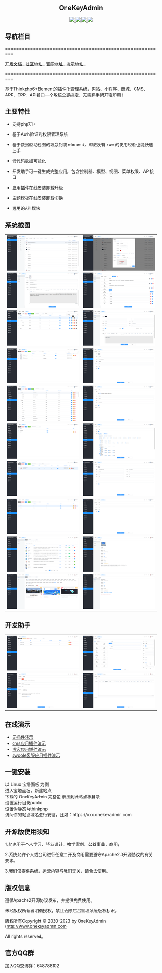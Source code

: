 <h2 align="center">OneKeyAdmin</h2>
<p align="center">
    <a href="http://www.onekeyadmin.com" target="_blank">
        <img src="https://img.shields.io/badge/OfficialWebsite-OneKeyAdmin-yellow.svg" />
    </a>
    <a href="http://www.onekeyadmin.com" target="_blank">
        <img src="https://img.shields.io/badge/Licence-Apache2.0-green.svg?style=flat" />
    </a>
    <a href="http://www.onekeyadmin.com" target="_blank">
        <img src="https://img.shields.io/badge/Edition-1.3.9-blue.svg" />
    </a>
     <a href="http://www.onekeyadmin.com/version.html" target="_blank">
        <img src="https://img.shields.io/badge/download-7.0m-red.svg" />
    </a>
</p>

## 导航栏目
=========================================================

<a href="https://www.onekeyadmin.com/docs-home.html" target="_blank">开发文档&nbsp;&nbsp;</a>
<a href="https://www.onekeyadmin.com/question.html" target="_blank">社区地址&nbsp;&nbsp;</a>
<a href="https://www.onekeyadmin.com" target="_blank">官网地址&nbsp;&nbsp;</a>
<a href="http://gitee.onekeyadmin.com/mk_admin" target="_blank">演示地址&nbsp;&nbsp;</a>

=========================================================

<div>基于Thinkphp6+Element的插件化管理系统，网站、小程序、商城、CMS、APP、ERP、API接口一个系统全部搞定，无需脚手架开箱即用！</div>

## 主要特性

* 支持php7.1+

* 基于Auth验证的权限管理系统

* 基于数据驱动视图的理念封装 element，即使没有 vue 的使用经验也能快速上手

* 低代码数据可视化

* 开发助手可一键生成完整应用，包含控制器、模型、视图、菜单权限、API接口

* 应用插件在线安装卸载升级

* 主题模板在线安装卸载切换

* 通用的API模块

## 系统截图

<table>
    <tr>
        <td><img src="https://raw.githubusercontent.com/keheying/onekeyadmin/master/readme/资源库1.png"/></td>
        <td><img src="https://raw.githubusercontent.com/keheying/onekeyadmin/master/readme/资源库2.png"/></td> 
    </tr>
    <tr>
        <td><img src="https://raw.githubusercontent.com/keheying/onekeyadmin/master/readme/系统配置1.png"/></td>
        <td><img src="https://raw.githubusercontent.com/keheying/onekeyadmin/master/readme/系统配置2.png"/></td>
    </tr>
    <tr>
        <td><img src="https://raw.githubusercontent.com/keheying/onekeyadmin/master/readme/分类管理1.png "/></td>
        <td><img src="https://raw.githubusercontent.com/keheying/onekeyadmin/master/readme/分类管理2.png"/></td>
    </tr>
    <tr>
        <td><img src="https://raw.githubusercontent.com/keheying/onekeyadmin/master/readme/管理员管理1.png"/></td>
        <td><img src="https://raw.githubusercontent.com/keheying/onekeyadmin/master/readme/管理员管理2.png"/></td>
    </tr>   
    <tr>
        <td><img src="https://raw.githubusercontent.com/keheying/onekeyadmin/master/readme/菜单规则1.png"/></td>
        <td><img src="https://raw.githubusercontent.com/keheying/onekeyadmin/master/readme/菜单规则2.png"/></td>
    </tr>
    <tr>
        <td><img src="https://raw.githubusercontent.com/keheying/onekeyadmin/master/readme/角色管理1.png"/></td>
        <td><img src="https://raw.githubusercontent.com/keheying/onekeyadmin/master/readme/角色管理2.png"/></td>
    </tr>
    <tr>
        <td><img src="https://raw.githubusercontent.com/keheying/onekeyadmin/master/readme/会员列表1.png"/></td>
        <td><img src="https://raw.githubusercontent.com/keheying/onekeyadmin/master/readme/会员列表2.png"/></td>
    </tr>
    <tr>
        <td><img src="https://raw.githubusercontent.com/keheying/onekeyadmin/master/readme/会员分组1.png"/></td>
        <td><img src="https://raw.githubusercontent.com/keheying/onekeyadmin/master/readme/会员分组2.png"/></td>
    </tr>
    <tr>
        <td><img src="https://raw.githubusercontent.com/keheying/onekeyadmin/master/readme/插件商店1.png"/></td>
        <td><img src="https://raw.githubusercontent.com/keheying/onekeyadmin/master/readme/插件商店2.png"/></td>
    </tr>
    <tr>
        <td><img src="https://raw.githubusercontent.com/keheying/onekeyadmin/master/readme/主题商店1.png"/></td>
        <td><img src="https://raw.githubusercontent.com/keheying/onekeyadmin/master/readme/主题商店2.png"/></td>
    </tr>
</table>

## 开发助手

<table>
    <tr>
        <td><img src="https://raw.githubusercontent.com/keheying/onekeyadmin/master/readme/开发助手1.png"/></td>
        <td><img src="https://raw.githubusercontent.com/keheying/onekeyadmin/master/readme/开发助手2.png"/></td>
    </tr>
    <tr>
        <td><img src="https://raw.githubusercontent.com/keheying/onekeyadmin/master/readme/开发助手3.png"/></td>
        <td><img src="https://raw.githubusercontent.com/keheying/onekeyadmin/master/readme/开发助手4.png"/></td>
    </tr>
</table>

## 在线演示

* <a href="http://gitee.onekeyadmin.com/mk_admin" target="_blank">无插件演示</a>
* <a href="http://cms.onekeyadmin.com/mk_admin" target="_blank">cms应用插件演示</a>
* <a href="http://blog.onekeyadmin.com/mk_admin" target="_blank">博客应用插件演示</a>
* <a href="http://swoole.onekeyadmin.com/mk_admin" target="_blank">swoole客服应用插件演示</a>

## 一键安装

<div>以 Linux 宝塔面板 为例</div>
<div>进入宝塔面板，新建站点</div>
<div>下载的 OneKeyAdmin 完整包 解压到此站点根目录</div>
<div>设置运行目录public</div>
<div>设置伪静态为thinkphp</div>
<div>访问你的站点域名进行安装，比如：https://xxx.onekeyadmin.com</div>

## 开源版使用须知

1.允许用于个人学习、毕业设计、教学案例、公益事业、商用;

2.系统允许个人或公司进行任意二开及商用需要遵守Apache2.0开源协议的有关要求。

3.我们仅提供系统，运营内容与我们无关，请合法使用。

## 版权信息

遵循Apache2开源协议发布，并提供免费使用。

未经版权所有者明确授权，禁止去除后台管理系统版权标识。

版权所有Copyright © 2020-2023 by OneKeyAdmin (http://www.onekeyadmin.com)

All rights reserved。

## 官方QQ群

加入QQ交流群：648788102